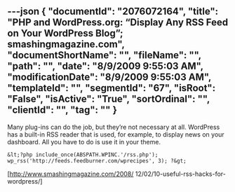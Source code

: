 ---json
{
  "documentId": "2076072164",
  "title": "PHP and WordPress.org: “Display Any RSS Feed on Your WordPress Blog”; smashingmagazine.com",
  "documentShortName": "",
  "fileName": "",
  "path": "",
  "date": "8/9/2009 9:55:03 AM",
  "modificationDate": "8/9/2009 9:55:03 AM",
  "templateId": "",
  "segmentId": "67",
  "isRoot": "False",
  "isActive": "True",
  "sortOrdinal": "",
  "clientId": "",
  "tag": ""
}
---

Many plug-ins can do the job, but they’re not necessary at all. WordPress has a built-in RSS reader that is used, for example, to display news on your dashboard. All you have to do is use it in your theme.

    &lt;?php include_once(ABSPATH.WPINC.'/rss.php');
    wp_rss('http://feeds.feedburner.com/wprecipes', 3); ?&gt;

[http://www.smashingmagazine.com/2008/
    12/02/10-useful-rss-hacks-for-wordpress/]
